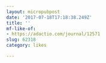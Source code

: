 ```yaml
---
layout: micropubpost
date: '2017-07-18T17:18:38.249Z'
title: ''
mf-like-of:
- https://adactio.com/journal/12571
slug: 62318
category: likes

---
```

